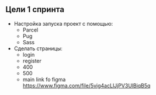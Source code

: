 ## Цели 1 спринта
* Настройка запуска проект с помощью: 
  + Parcel
  + Pug
  + Sass
* Сделать страницы:
  * login
  * register
  * 400
  * 500
  * main
link fo figma https://www.figma.com/file/5vig4acLlJjPV3UlBiqB5q
